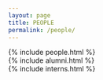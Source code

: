 ```yaml
---
layout: page
title: PEOPLE
permalink: /people/
---
```


<div class="people">
	{% include people.html %}
</div>

<div class="alumni">
	{% include alumni.html %}
</div>

<div class="interns">
	{% include interns.html %}
</div>